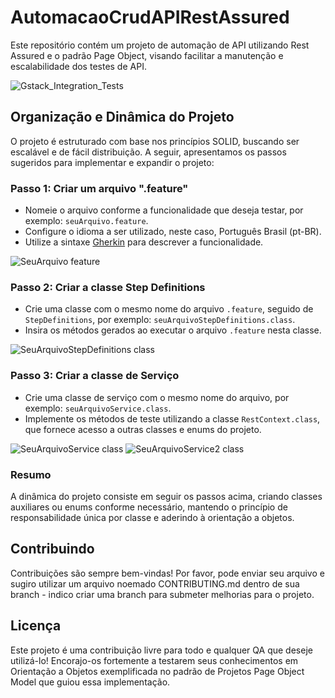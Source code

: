 # AutomacaoCrudAPIRestAssured

Este repositório contém um projeto de automação de API utilizando Rest Assured e o padrão Page Object, visando facilitar a manutenção e escalabilidade dos testes de API.

![Gstack_Integration_Tests](https://github.com/gstack/AutomacaoCrudAPIRestAssured/assets/14953996/0c2074c6-e196-4059-b040-aca852974bfa)

## Organização e Dinâmica do Projeto

O projeto é estruturado com base nos princípios SOLID, buscando ser escalável e de fácil distribuição. A seguir, apresentamos os passos sugeridos para implementar e expandir o projeto:

### Passo 1: Criar um arquivo ".feature"

- Nomeie o arquivo conforme a funcionalidade que deseja testar, por exemplo: `seuArquivo.feature`.
- Configure o idioma a ser utilizado, neste caso, Português Brasil (pt-BR).
- Utilize a sintaxe [Gherkin](https://cucumber.io/docs/gherkin/) para descrever a funcionalidade.

![SeuArquivo feature](https://github.com/gstack/AutomacaoCrudAPIRestAssured/assets/14953996/d8884d34-adf0-45e4-8d75-3612608276d8)

### Passo 2: Criar a classe Step Definitions

- Crie uma classe com o mesmo nome do arquivo `.feature`, seguido de `StepDefinitions`, por exemplo: `seuArquivoStepDefinitions.class`.
- Insira os métodos gerados ao executar o arquivo `.feature` nesta classe.

![SeuArquivoStepDefinitions class](https://github.com/gstack/AutomacaoCrudAPIRestAssured/assets/14953996/82c4656b-62bd-4bda-b751-199d559f3a75)

### Passo 3: Criar a classe de Serviço

- Crie uma classe de serviço com o mesmo nome do arquivo, por exemplo: `seuArquivoService.class`.
- Implemente os métodos de teste utilizando a classe `RestContext.class`, que fornece acesso a outras classes e enums do projeto.

![SeuArquivoService class](https://github.com/gstack/AutomacaoCrudAPIRestAssured/assets/14953996/b375083a-8843-4624-9d1e-1dbb87f6a93d)
![SeuArquivoService2 class](https://github.com/gstack/AutomacaoCrudAPIRestAssured/assets/14953996/eff2a313-d801-4843-836e-b8cb7c831096)

### Resumo

A dinâmica do projeto consiste em seguir os passos acima, criando classes auxiliares ou enums conforme necessário, mantendo o princípio de responsabilidade única por classe e aderindo à orientação a objetos.

## Contribuindo

Contribuições são sempre bem-vindas! Por favor, pode enviar seu arquivo e sugiro utilizar um arquivo noemado CONTRIBUTING.md dentro de sua branch - indico criar uma branch para submeter melhorias para o projeto.

## Licença

Este projeto é uma contribuição livre para todo e qualquer QA que deseje utilizá-lo! Encorajo-os fortemente a testarem seus conhecimentos em Orientação a Objetos exemplificada no padrão de Projetos Page Object Model que guiou essa implementação.
